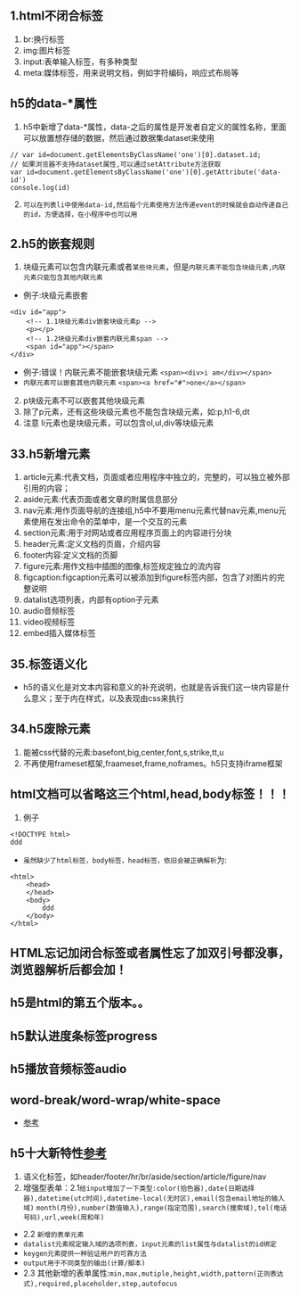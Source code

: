 ## 1.html不闭合标签
1. br:换行标签
2. img:图片标签
3. input:表单输入标签，有多种类型
4. meta:媒体标签，用来说明文档，例如字符编码，响应式布局等

## h5的data-*属性
1. h5中新增了data-*属性，data-之后的属性是开发者自定义的属性名称，里面可以放置想存储的数据，然后通过数据集dataset来使用
```
// var id=document.getElementsByClassName('one')[0].dataset.id;
// 如果浏览器不支持dataset属性,可以通过setAttribute方法获取
var id=document.getElementsByClassName('one')[0].getAttribute('data-id')
console.log(id)
```
2. `可以在列表li中使用data-id,然后每个元素使用方法传递event的时候就会自动传递自己的id，方便选择，在小程序中也可以用`

## 2.h5的嵌套规则
1. 块级元素可以包含内联元素或者`某些块元素`，但是`内联元素不能包含块级元素,内联元素只能包含其他内联元素`
* 例子:块级元素嵌套
```
<div id="app">
	<!-- 1.1块级元素div嵌套块级元素p -->
	<p></p>
	<!-- 1.2块级元素div嵌套内联元素span -->
	<span id="app"></span>
</div>
```
* 例子:错误！内联元素不能嵌套块级元素
`<span><div>i am</div></span>`
* `内联元素可以嵌套其他内联元素`
`<span><a href="#">one</a></span>`
2. p块级元素不可以嵌套其他块级元素
3. 除了p元素，还有这些块级元素也不能包含块级元素，如:p,h1-6,dt
4. 注意 li元素也是块级元素，可以包含ol,ul,div等块级元素

## 33.h5新增元素
1. article元素:代表文档，页面或者应用程序中独立的，完整的，可以独立被外部引用的内容；
2. aside元素:代表页面或者文章的附属信息部分
3. nav元素:用作页面导航的连接组,h5中不要用menu元素代替nav元素,menu元素使用在发出命令的菜单中，是一个交互的元素
4. section元素:用于对网站或者应用程序页面上的内容进行分块
5. header元素:定义文档的页眉，介绍内容
6. footer内容:定义文档的页脚
7. figure元素:用作文档中插图的图像,标签规定独立的流内容
8. figcaption:figcaption元素可以被添加到figure标签内部，包含了对图片的完整说明
9. datalist选项列表，内部有option子元素
10. audio音频标签
11. video视频标签
12. embed插入媒体标签


## 35.标签语义化
* h5的语义化是对文本内容和意义的补充说明，也就是告诉我们这一块内容是什么意义；至于内在样式，以及表现由css来执行


## 34.h5废除元素
1. 能被css代替的元素:basefont,big,center,font,s,strike,tt,u
2. 不再使用frameset框架,fraameset,frame,noframes。h5只支持iframe框架

## html文档可以省略这三个html,head,body标签！！！
1. 例子
```
<!DOCTYPE html>
ddd

```
* `虽然缺少了html标签，body标签，head标签，依旧会被正确解析`为:
```
<html>
	<head>
	</head>
	<body>
		ddd
	</body>
</html>
```

## HTML忘记加闭合标签或者属性忘了加双引号都没事，浏览器解析后都会加！
## h5是html的第五个版本。。

## h5默认进度条标签progress
## h5播放音频标签audio

## word-break/word-wrap/white-space
* [参考](https://www.cnblogs.com/dfyg-xiaoxiao/p/9640422.html)

## h5十大新特性[参考](https://www.cnblogs.com/vicky1018/p/7705223.html)
1. 语义化标签，如header/footer/hr/br/aside/section/article/figure/nav
2. 增强型表单：2.1`给input增加了一下类型:color(拾色器),date(日期选择器),datetime(utc时间),datetime-local(无时区),email(包含email地址的输入域)`
`month(月份),number(数值输入),range(指定范围),search(搜索域),tel(电话号码),url,week(周和年)`
* 2.2 `新增的表单元素`
* `datalist元素规定输入域的选项列表，input元素的list属性与datalist的id绑定`
* `keygen元素提供一种验证用户的可靠方法`
* `output用于不同类型的输出(计算/脚本)`
* 2.3 其他新增的表单属性:`min,max,mutiple,height,width,pattern(正则表达式),required,placeholder,step,autofocus`
